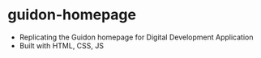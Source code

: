 # guidon-homepage

- Replicating the Guidon homepage for Digital Development Application
- Built with HTML, CSS, JS
